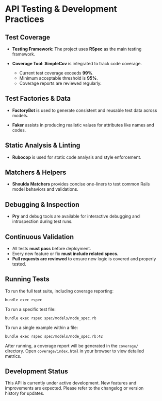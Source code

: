 # API Testing & Development Practices

## Test Coverage
- **Testing Framework**: The project uses **RSpec** as the main testing framework.

- **Coverage Tool**: **SimpleCov** is integrated to track code coverage.
  - Current test coverage exceeds **99%**.
  - Minimum acceptable threshold is **95%**.
  - Coverage reports are reviewed regularly.


## Test Factories & Data
- **FactoryBot** is used to generate consistent and reusable test data across models.

- **Faker** assists in producing realistic values for attributes like names and codes.


## Static Analysis & Linting
- **Rubocop** is used for static code analysis and style enforcement.

## Matchers & Helpers
- **Shoulda Matchers** provides concise one-liners to test common Rails model behaviors and validations.


## Debugging & Inspection
- **Pry** and debug tools are available for interactive debugging and introspection during test runs.

## Continuous Validation
- All tests **must pass** before deployment.
- Every new feature or fix **must include related specs**.
- **Pull requests are reviewed** to ensure new logic is covered and properly tested.

## Running Tests
To run the full test suite, including coverage reporting:
```bash
bundle exec rspec
```

To run a specific test file:
```bash
bundle exec rspec spec/models/node_spec.rb
```

To run a single example within a file:
```bash
bundle exec rspec spec/models/node_spec.rb:42
```

After running, a coverage report will be generated in the `coverage/` directory. Open `coverage/index.html` in your browser to view detailed metrics.

## Development Status
This API is currently under active development. New features and improvements are expected. Please refer to the changelog or version history for updates.

